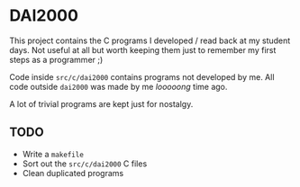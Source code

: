 DAI2000
=======

This project contains the C programs I developed / read back at my student days. Not useful at all
but worth keeping them just to remember my first steps as a programmer ;)

Code inside `src/c/dai2000` contains programs not developed by me. All code outside `dai2000` was
made by me *looooong* time ago.

A lot of trivial programs are kept just for nostalgy.

TODO
----
* Write a `makefile`
* Sort out the `src/c/dai2000` C files
* Clean duplicated programs

